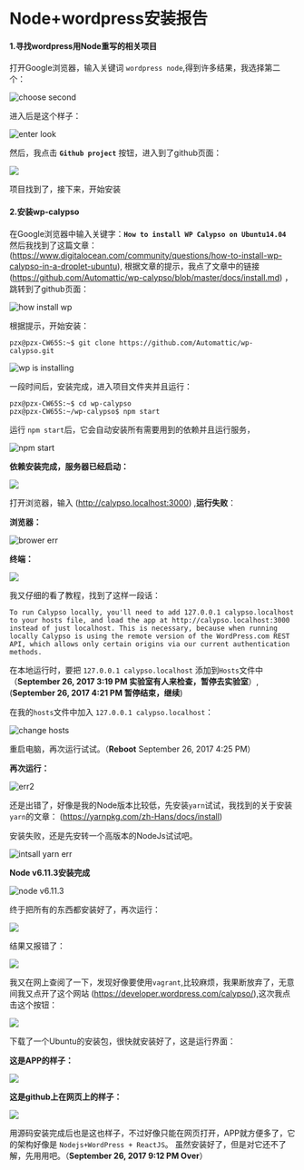 # Node+wordpress安装报告

#### 1.寻找wordpress用Node重写的相关项目
打开Google浏览器，输入关键词 `wordpress node`,得到许多结果，我选择第二个：

![choose second](img/001.png)

进入后是这个样子：

![enter look](img/002.png)

然后，我点击 **`Github project`** 按钮，进入到了github页面：

![](img/003.png)

项目找到了，接下来，开始安装

#### 2.安装wp-calypso
在Google浏览器中输入关键字：**`How to install WP Calypso on Ubuntu14.04`**
然后我找到了这篇文章： (https://www.digitalocean.com/community/questions/how-to-install-wp-calypso-in-a-droplet-ubuntu), 根据文章的提示，我点了文章中的链接 (https://github.com/Automattic/wp-calypso/blob/master/docs/install.md) ，跳转到了github页面：

![how install wp](img/005.png)

根据提示，开始安装：
```
pzx@pzx-CW65S:~$ git clone https://github.com/Automattic/wp-calypso.git
```

![wp is installing](img/004.png)

一段时间后，安装完成，进入项目文件夹并且运行：
```
pzx@pzx-CW65S:~$ cd wp-calypso
pzx@pzx-CW65S:~/wp-calypso$ npm start
```
运行 `npm start`后，它会自动安装所有需要用到的依赖并且运行服务，

![npm start](img/006.png)

**依赖安装完成，服务器已经启动：**

![](img/007.png)

打开浏览器，输入 (http://calypso.localhost:3000) ,**运行失败**：

**浏览器：**

![brower err](img/009.png)

**终端：**

![](img/008.png)

我又仔细的看了教程，找到了这样一段话：
```
To run Calypso locally, you'll need to add 127.0.0.1 calypso.localhost to your hosts file, and load the app at http://calypso.localhost:3000 instead of just localhost. This is necessary, because when running locally Calypso is using the remote version of the WordPress.com REST API, which allows only certain origins via our current authentication methods.
```
在本地运行时，要把 `127.0.0.1 calypso.localhost` 添加到`Hosts`文件中（**September 26, 2017 3:19 PM 实验室有人来检查，暂停去实验室**）, (**September 26, 2017 4:21 PM 暂停结束，继续**)

在我的`hosts`文件中加入 `127.0.0.1 calypso.localhost`：

![change hosts](img/010.png)

重启电脑，再次运行试试。（**Reboot** September 26, 2017 4:25 PM）

**再次运行：**

![err2](img/011.png)

还是出错了，好像是我的Node版本比较低，先安装`yarn`试试，我找到的关于安装`yarn`的文章： (https://yarnpkg.com/zh-Hans/docs/install)
<p>安装失败，还是先安转一个高版本的NodeJs试试吧。

![intsall yarn err](img/012.png)

**Node v6.11.3安装完成**

![node v6.11.3](img/013.png)

终于把所有的东西都安装好了，再次运行：

![](img/014.png)

结果又报错了：

![](img/015.png)

我又在网上查阅了一下，发现好像要使用`vagrant`,比较麻烦，我果断放弃了，无意间我又点开了这个网站 (https://developer.wordpress.com/calypso/),这次我点击这个按钮：

![](img/016.png)

下载了一个Ubuntu的安装包，很快就安装好了，这是运行界面：

**这是APP的样子：**

![](img/017.png)

**这是github上在网页上的样子：**

![](img/018.png)

用源码安装完成后也是这也样子，不过好像只能在网页打开，APP就方便多了，它的架构好像是 `Nodejs+WordPress + ReactJS`。
虽然安装好了，但是对它还不了解，先用用吧。（**September 26, 2017 9:12 PM Over**）
